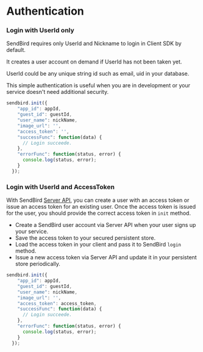 # Authentication

### Login with UserId only

SendBird requires only UserId and Nickname to login in Client SDK by default.

It creates a user account on demand if UserId has not been taken yet. 

UserId could be any unique string id such as email, uid in your database.

This simple authentication is useful when you are in development or your service doesn't need additional security.

```javascript
sendbird.init({
    "app_id": appId,
    "guest_id": guestId,
    "user_name": nickName,
    "image_url": '',
    "access_token": '',
    "successFunc": function(data) {
      // Login succeede.
    },
    "errorFunc": function(status, error) {
      console.log(status, error);
    }
  });
```

### Login with UserId and AccessToken

With SendBird [Server API](https://sendbird.gitbooks.io/sendbird-server-api/content/en/user.html), you can create a user with an access token or issue an access token for an existing user. Once the access token is issued for the user, you should provide the correct access token in `init` method. 

* Create a SendBird user account via Server API when your user signs up your service.
* Save the access token to your secured persistent store.
* Load the access token in your client and pass it to SendBird `login` method.
* Issue a new access token via Server API and update it in your persistent store periodically.

```javascript
sendbird.init({
    "app_id": appId,
    "guest_id": guestId,
    "user_name": nickName,
    "image_url": '',
    "access_token": access_token,
    "successFunc": function(data) {
      // Login succeede.
    },
    "errorFunc": function(status, error) {
      console.log(status, error);
    }
  });
```
